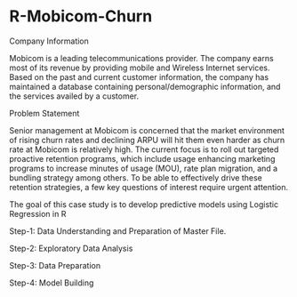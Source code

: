 # R-Mobicom-Churn
Company Information

Mobicom is a leading telecommunications provider. The company earns most of its revenue by providing mobile and Wireless Internet services. Based on the past and current customer information, the company has maintained a database containing personal/demographic information, and the services availed by a customer.

Problem Statement

Senior management at Mobicom is concerned that the market environment of rising churn rates and declining ARPU will hit them even harder as churn rate at Mobicom is relatively high. The current focus is to roll out targeted proactive retention programs, which include usage enhancing marketing programs to increase minutes of usage (MOU), rate plan migration, and a bundling strategy among others. To be able to effectively drive these retention strategies, a few key questions of interest require urgent attention.

The goal of this case study is to develop predictive models using Logistic Regression in R

Step-1: Data Understanding and Preparation of Master File.

Step-2: Exploratory Data Analysis

Step-3: Data Preparation

Step-4: Model Building
